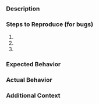 ### Description
<!-- Provide a clear and concise description of the issue or feature. -->

### Steps to Reproduce (for bugs)
1. 
2. 
3. 

### Expected Behavior
<!-- What should happen? -->

### Actual Behavior
<!-- What actually happens? -->

### Additional Context
<!-- Add any other context or screenshots here. -->